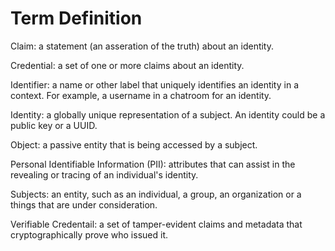 # Term Definition

Claim: a statement (an asseration of the truth) about an identity.

Credential: a set of one or more claims about an identity.

Identifier: a name or other label that uniquely identifies an identity in a context. For example, a username in a chatroom for an identity.

Identity: a globally unique representation of a subject. An identity could be a public key or a UUID.

Object: a passive entity that is being accessed by a subject.

Personal Identifiable Information (PII): attributes that can assist in the revealing or tracing of an individual's identity.

Subjects: an entity, such as an individual, a group, an organization or a things that are under consideration.

Verifiable Credentail: a set of tamper-evident claims and metadata that cryptographically prove who issued it.
